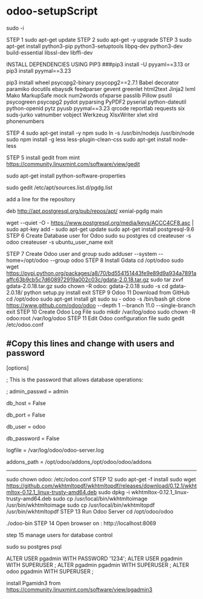 # odoo-setupScript


sudo -i 



STEP 1
sudo apt-get update
STEP 2
sudo apt-get -y upgrade
STEP 3
sudo apt-get install python3-pip python3-setuptools libpq-dev python3-dev build-essential libssl-dev libffi-dev


INSTALL DEPENDENCIES USING PIP3
###pip3 install -U pyyaml==3.13 or pip3 install pyymal==3.23





pip3 install wheel psycopg2-binary psycopg2==2.7.1 Babel decorator paramiko docutils ebaysdk feedparser gevent greenlet html2text Jinja2 lxml Mako MarkupSafe mock num2words ofxparse passlib Pillow psutil psycogreen psycopg2 pydot pyparsing PyPDF2 pyserial python-dateutil python-openid pytz pyusb pyymal==3.23 qrcode reportlab requests six suds-jurko vatnumber vobject Werkzeug XlsxWriter xlwt xlrd phonenumbers


STEP 4
sudo apt-get install -y npm
sudo ln -s /usr/bin/nodejs /usr/bin/node
sudo npm install -g less less-plugin-clean-css
sudo apt-get install node-less


STEP 5
install gedit from mint https://community.linuxmint.com/software/view/gedit

sudo apt-get install python-software-properties

sudo gedit /etc/apt/sources.list.d/pgdg.list


add a line for the repository


deb http://apt.postgresql.org/pub/repos/apt/ xenial-pgdg main


wget --quiet -O - https://www.postgresql.org/media/keys/ACCC4CF8.asc | sudo apt-key add -
sudo apt-get update
sudo apt-get install postgresql-9.6
STEP 6
Create Database user for Odoo
sudo su postgres
cd
createuser -s odoo
createuser -s ubuntu_user_name
exit



STEP 7
Create Odoo user and group
sudo adduser --system --home=/opt/odoo --group odoo
STEP 8
Install Gdata
cd /opt/odoo
sudo wget https://pypi.python.org/packages/a8/70/bd554151443fe9e89d9a934a7891aaffc63b9cb5c7d608972919a002c03c/gdata-2.0.18.tar.gz
sudo tar zxvf gdata-2.0.18.tar.gz
sudo chown -R odoo: gdata-2.0.18
sudo -s
cd gdata-2.0.18/
python setup.py install
exit
STEP 9
Odoo 11 Download from GitHub
cd /opt/odoo
sudo apt-get install git
sudo su - odoo -s /bin/bash
git clone https://www.github.com/odoo/odoo --depth 1 --branch 11.0 --single-branch
exit
STEP 10
Create Odoo Log File
sudo mkdir /var/log/odoo
sudo chown -R odoo:root /var/log/odoo
STEP 11
Edit Odoo configuration file
sudo gedit /etc/odoo.conf

#Copy this lines and change with users and password 
------------------------------------

[options]

; This is the password that allows database operations:

; admin_passwd = admin

db_host = False

db_port = False

db_user = odoo

db_password = False

logfile = /var/log/odoo/odoo-server.log

addons_path = /opt/odoo/addons,/opt/odoo/odoo/addons

---------------------------------------------------

sudo chown odoo: /etc/odoo.conf
STEP 12
sudo apt-get -f install
sudo wget https://github.com/wkhtmltopdf/wkhtmltopdf/releases/download/0.12.1/wkhtmltox-0.12.1_linux-trusty-amd64.deb
sudo dpkg -i wkhtmltox-0.12.1_linux-trusty-amd64.deb
sudo cp /usr/local/bin/wkhtmltoimage /usr/bin/wkhtmltoimage
sudo cp /usr/local/bin/wkhtmltopdf /usr/bin/wkhtmltopdf
STEP 13
Run Odoo Server
cd /opt/odoo/odoo

./odoo-bin
STEP 14
Open browser on :
http://localhost:8069

step 15 
manage users for database control

sudo su postgres
psql

ALTER USER pgadmin WITH PASSWORD '1234';
ALTER USER pgadmin WITH SUPERUSER ;
ALTER pgadmin pgadmin WITH SUPERUSER ;
ALTER odoo pgadmin WITH SUPERUSER ;

install Pgamidn3 from https://community.linuxmint.com/software/view/pgadmin3




